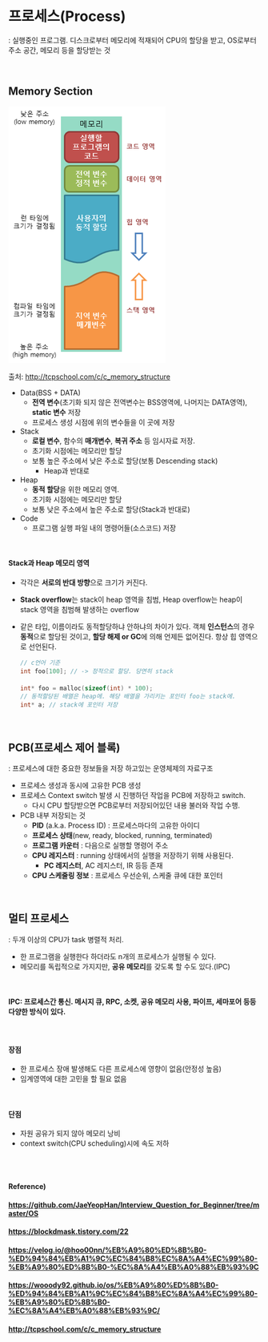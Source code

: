 # 프로세스(Process)

: 실행중인 프로그램. 디스크로부터 메모리에 적재되어 CPU의 할당을 받고, OS로부터 주소 공간, 메모리 등을 할당받는 것

<br>

## Memory Section

![메모리 구조](./images/Memory.png)  

출처: http://tcpschool.com/c/c_memory_structure

* Data(BSS + DATA)
  * **전역 변수**(초기화 되지 않은 전역변수는 BSS영역에, 나머지는 DATA영역), **static 변수** 저장
  * 프로세스 생성 시점에 위의 변수들을 이 곳에 저장
* Stack
  * **로컬 변수**, 함수의 **매개변수**, **복귀 주소** 등 임시자료 저장.
  * 초기화 시점에는 메모리만 할당
  * 보통 높은 주소에서 낮은 주소로 할당(보통 Descending stack)
    * Heap과 반대로
* Heap
  * **동적 할당**을 위한 메모리 영역.
  * 초기화 시점에는 메모리만 할당
  * 보통 낮은 주소에서 높은 주소로 할당(Stack과 반대로)
* Code
  * 프로그램 실행 파일 내의 명령어들(소스코드) 저장

<br>

#### Stack과 Heap 메모리 영역

* 각각은 **서로의 반대 방향**으로 크기가 커진다.

* **Stack overflow**는 stack이 heap 영역을 침범, Heap overflow는 heap이 stack 영역을 침범해 발생하는 overflow

* 같은 타입, 이름이라도 동적할당하냐 안하냐의 차이가 있다. 객체 **인스턴스**의 경우 **동적**으로 할당된 것이고, **할당 해제 or GC**에 의해 언제든 없어진다. 항상 힙 영역으로 선언된다.

  ```c
  // c언어 기준
  int foo[100]; // -> 정적으로 할당. 당연히 stack
  
  int* foo = malloc(sizeof(int) * 100);
  // 동적할당된 배열은 heap에. 해당 배열을 가리키는 포인터 foo는 stack에.
  int* a; // stack에 포인터 저장

<br>

## PCB(프로세스 제어 블록)

: 프로세스에 대한 중요한 정보들을 저장 하고있는 운영체제의 자료구조

* 프로세스 생성과 동시에 고유한 PCB 생성
* 프로세스 Context switch 발생 시 진행하던 작업을 PCB에 저장하고 switch.
  * 다시 CPU 할당받으면 PCB로부터 저장되어있던 내용 불러와 작업 수행. 
* PCB 내부 저장되는 것
  * **PID** (a.k.a. Process ID) : 프로세스마다의 고유한 아이디
  * **프로세스 상태**(new, ready, blocked, running, terminated)
  * **프로그램 카운터** : 다음으로 실행할 명령어 주소
  * **CPU 레지스터** : running 상태에서의 실행을 저장하기 위해 사용된다.
    * **PC 레지스터**, AC 레지스터, IR 등등 존재
  * **CPU 스케줄링 정보** : 프로세스 우선순위, 스케줄 큐에 대한 포인터

<br>

## 멀티 프로세스

: 두개 이상의 CPU가 task 병렬적 처리.

* 한 프로그램을 실행한다 하더라도 n개의 프로세스가 실행될 수 있다.
* 메모리를 독립적으로 가지지만, **공유 메모리**를 갖도록 할 수도 있다.(IPC)

<br>

#### IPC: 프로세스간 통신. 메시지 큐, RPC, 소켓, 공유 메모리 사용, 파이프, 세마포어 등등 다양한 방식이 있다.

<br>

#### 장점

* 한 프로세스 장애 발생해도 다른 프로세스에 영향이 없음(안정성 높음)
* 임계영역에 대한 고민을 할 필요 없음

<br>

#### 단점

* 자원 공유가 되지 않아 메모리 낭비
* context switch(CPU scheduling)시에 속도 저하

<br><br>

#### Reference)

#### https://github.com/JaeYeopHan/Interview_Question_for_Beginner/tree/master/OS

#### https://blockdmask.tistory.com/22

#### https://velog.io/@hoo00nn/%EB%A9%80%ED%8B%B0-%ED%94%84%EB%A1%9C%EC%84%B8%EC%8A%A4%EC%99%80-%EB%A9%80%ED%8B%B0-%EC%8A%A4%EB%A0%88%EB%93%9C

#### https://wooody92.github.io/os/%EB%A9%80%ED%8B%B0-%ED%94%84%EB%A1%9C%EC%84%B8%EC%8A%A4%EC%99%80-%EB%A9%80%ED%8B%B0-%EC%8A%A4%EB%A0%88%EB%93%9C/

#### http://tcpschool.com/c/c_memory_structure